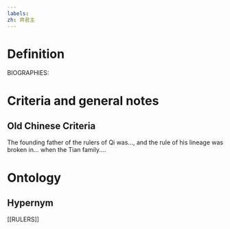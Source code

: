 ```yaml
---
labels: 
zh: 齊君主
---
```


# Definition
BIOGRAPHIES:
# Criteria and general notes
## Old Chinese Criteria
The founding father of the rulers of Qi was..., and the rule of his lineage was broken in... when the Tian family....
# Ontology

## Hypernym
[[RULERS]]